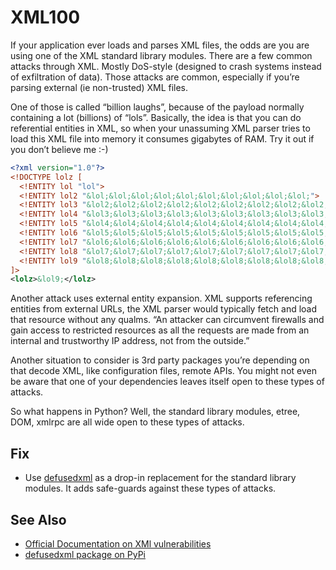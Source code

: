 # XML100

If your application ever loads and parses XML files, the odds are you are using one of the XML standard library modules. There are a few common attacks through XML. Mostly DoS-style (designed to crash systems instead of exfiltration of data). Those attacks are common, especially if you’re parsing external (ie non-trusted) XML files.

One of those is called “billion laughs”, because of the payload normally containing a lot (billions) of “lols”. Basically, the idea is that you can do referential entities in XML, so when your unassuming XML parser tries to load this XML file into memory it consumes gigabytes of RAM. Try it out if you don’t believe me :-)

```xml
<?xml version="1.0"?>
<!DOCTYPE lolz [
  <!ENTITY lol "lol">
  <!ENTITY lol2 "&lol;&lol;&lol;&lol;&lol;&lol;&lol;&lol;&lol;&lol;">
  <!ENTITY lol3 "&lol2;&lol2;&lol2;&lol2;&lol2;&lol2;&lol2;&lol2;&lol2;&lol2;">
  <!ENTITY lol4 "&lol3;&lol3;&lol3;&lol3;&lol3;&lol3;&lol3;&lol3;&lol3;&lol3;">
  <!ENTITY lol5 "&lol4;&lol4;&lol4;&lol4;&lol4;&lol4;&lol4;&lol4;&lol4;&lol4;">
  <!ENTITY lol6 "&lol5;&lol5;&lol5;&lol5;&lol5;&lol5;&lol5;&lol5;&lol5;&lol5;">
  <!ENTITY lol7 "&lol6;&lol6;&lol6;&lol6;&lol6;&lol6;&lol6;&lol6;&lol6;&lol6;">
  <!ENTITY lol8 "&lol7;&lol7;&lol7;&lol7;&lol7;&lol7;&lol7;&lol7;&lol7;&lol7;">
  <!ENTITY lol9 "&lol8;&lol8;&lol8;&lol8;&lol8;&lol8;&lol8;&lol8;&lol8;&lol8;">
]>
<lolz>&lol9;</lolz>
```

Another attack uses external entity expansion. XML supports referencing entities from external URLs, the XML parser would typically fetch and load that resource without any qualms. “An attacker can circumvent firewalls and gain access to restricted resources as all the requests are made from an internal and trustworthy IP address, not from the outside.”

Another situation to consider is 3rd party packages you’re depending on that decode XML, like configuration files, remote APIs. You might not even be aware that one of your dependencies leaves itself open to these types of attacks.

So what happens in Python? Well, the standard library modules, etree, DOM, xmlrpc are all wide open to these types of attacks. 

## Fix

* Use [defusedxml](https://pypi.org/project/defusedxml/) as a drop-in replacement for the standard library modules. It adds safe-guards against these types of attacks.

## See Also

* [Official Documentation on XMl vulnerabilities](https://docs.python.org/3/library/xml.html#xml-vulnerabilities)
* [defusedxml package on PyPi](https://pypi.org/project/defusedxml/)